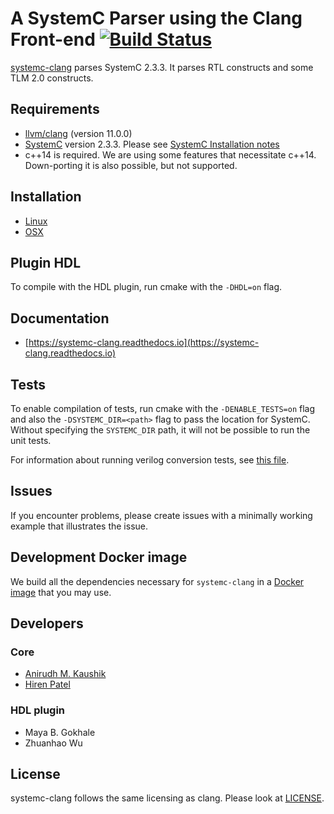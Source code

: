 # A SystemC Parser using the Clang Front-end [![Build Status](https://travis-ci.com/anikau31/systemc-clang.svg?branch=master)](https://travis-ci.com/anikau31/systemc-clang)

[systemc-clang](https://git.uwaterloo.ca/caesr-pub//systemc-clang) parses SystemC 2.3.3.
It parses RTL constructs and some TLM 2.0 constructs. 

## Requirements

* [llvm/clang](https://releases.llvm.org/download.html) (version 11.0.0)
* [SystemC](http://systemc.org) version 2.3.3. Please see [SystemC Installation notes](https://github.com/anikau31/systemc-clang/blob/master/doc/systemc-install.mkd)
* c++14 is required.  We are using some features that necessitate c++14.  Down-porting it is also possible, but not supported.

## Installation 

* [Linux](doc/INSTALL-linux.md)
* [OSX](doc/INSTALL-osx.md)

## Plugin HDL

  To compile with the HDL plugin, run cmake with the `-DHDL=on` flag. 
  
## Documentation
* [https://systemc-clang.readthedocs.io](https://systemc-clang.readthedocs.io) 

## Tests
  To enable compilation of tests, run cmake with the `-DENABLE_TESTS=on` flag and also the `-DSYSTEMC_DIR=<path>` flag to pass the location for SystemC.  Without specifying the `SYSTEMC_DIR` path, it will not be possible to run the unit tests.

  For information about running verilog conversion tests, see [this file](tests/verilog-conversion/README.md). 

## Issues

If you encounter problems, please create issues with a minimally working example that illustrates the issue.  

## Development Docker image

  We build all the dependencies necessary for `systemc-clang` in a [Docker image](https://hub.docker.com/r/rseac/systemc-clang/tags?page=1&ordering=last_updated) that you may use. 

## Developers

### Core

* [Anirudh M. Kaushik](https://ece.uwaterloo.ca/~anikau31/uwhtml/team/anirudh-kaushik/)
* [Hiren Patel](https://caesr.uwaterloo.ca)

### HDL plugin
* Maya B. Gokhale
* Zhuanhao Wu

## License

systemc-clang follows the same licensing as clang.  Please look at [LICENSE](https://github.com/anikau31/systemc-clang/blob/master/LICENSE).
